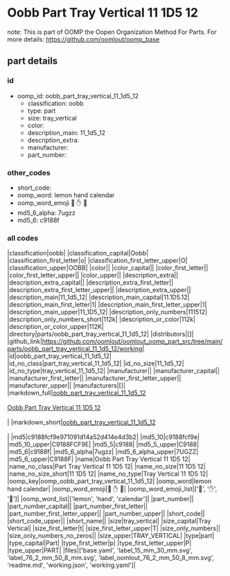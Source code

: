 # Oobb Part Tray Vertical 11 1D5 12  

note: This is part of OOMP the Oopen Organization Method For Parts. For more details: https://github.com/oomlout/oomp_base

##  part details





### id
* oomp_id: oobb_part_tray_vertical_11_1d5_12
  * classification: oobb
  * type: part
  * size: tray_vertical
  * color: 
  * description_main: 11_1d5_12
  * description_extra: 
  * manufacturer: 
  * part_number: 

### other_codes
* short_code: 
* oomp_word: lemon hand calendar
* oomp_word_emoji :lemon: :hand: :calendar:
* md5_6_alpha: 7ugzz
* md5_6: c9188f

### all codes 
|classification|oobb|
|classification_capital|Oobb|
|classification_first_letter|o|
|classification_first_letter_upper|O|
|classification_upper|OOBB|
|color||
|color_capital||
|color_first_letter||
|color_first_letter_upper||
|color_upper||
|description_extra||
|description_extra_capital||
|description_extra_first_letter||
|description_extra_first_letter_upper||
|description_extra_upper||
|description_main|11_1d5_12|
|description_main_capital|11.1D5.12|
|description_main_first_letter|1|
|description_main_first_letter_upper|1|
|description_main_upper|11_1D5_12|
|description_only_numbers|111512|
|description_only_numbers_short|112k|
|description_or_color|112k|
|description_or_color_upper|112K|
|directory|parts/oobb_part_tray_vertical_11_1d5_12|
|distributors|[]|
|github_link|https://github.com/oomlout/oomlout_oomp_part_src/tree/main/parts/oobb_part_tray_vertical_11_1d5_12/working|
|id|oobb_part_tray_vertical_11_1d5_12|
|id_no_class|part_tray_vertical_11_1d5_12|
|id_no_size|11_1d5_12|
|id_no_type|tray_vertical_11_1d5_12|
|manufacturer||
|manufacturer_capital||
|manufacturer_first_letter||
|manufacturer_first_letter_upper||
|manufacturer_upper||
|manufacturers|[]|
|markdown_full|[oobb_part_tray_vertical_11_1d5_12](https://github.com/oomlout/oomlout_oomp_part_src/tree/main/parts/oobb_part_tray_vertical_11_1d5_12/working)<br>[](https://github.com/oomlout/oomlout_oomp_part_src/tree/main/parts/oobb_part_tray_vertical_11_1d5_12/working)<br>[Oobb Part Tray Vertical 11 1D5 12](https://github.com/oomlout/oomlout_oomp_part_src/tree/main/parts/oobb_part_tray_vertical_11_1d5_12/working)<br><br>|
|markdown_short|[oobb_part_tray_vertical_11_1d5_12](https://github.com/oomlout/oomlout_oomp_part_src/tree/main/parts/oobb_part_tray_vertical_11_1d5_12/working)<br><br>|
|md5|c9188fcf9e971091d14a52d414e4d3b2|
|md5_10|c9188fcf9e|
|md5_10_upper|C9188FCF9E|
|md5_5|c9188|
|md5_5_upper|C9188|
|md5_6|c9188f|
|md5_6_alpha|7ugzz|
|md5_6_alpha_upper|7UGZZ|
|md5_6_upper|C9188F|
|name|Oobb Part Tray Vertical 11 1D5 12|
|name_no_class|Part Tray Vertical 11 1D5 12|
|name_no_size|11 1D5 12|
|name_no_size_short|11 1D5 12|
|name_no_type|Tray Vertical 11 1D5 12|
|oomp_key|oomp_oobb_part_tray_vertical_11_1d5_12|
|oomp_word|lemon hand calendar|
|oomp_word_emoji|:lemon: :hand: :calendar:|
|oomp_word_emoji_list|[':lemon:', ':hand:', ':calendar:']|
|oomp_word_list|['lemon', 'hand', 'calendar']|
|part_number||
|part_number_capital||
|part_number_first_letter||
|part_number_first_letter_upper||
|part_number_upper||
|short_code||
|short_code_upper||
|short_name||
|size|tray_vertical|
|size_capital|Tray Vertical|
|size_first_letter|t|
|size_first_letter_upper|T|
|size_only_numbers||
|size_only_numbers_no_zeros||
|size_upper|TRAY_VERTICAL|
|type|part|
|type_capital|Part|
|type_first_letter|p|
|type_first_letter_upper|P|
|type_upper|PART|
|files|['base.yaml', 'label_15_mm_30_mm.svg', 'label_76_2_mm_50_8_mm.svg', 'label_oomlout_76_2_mm_50_8_mm.svg', 'readme.md', 'working.json', 'working.yaml']|
